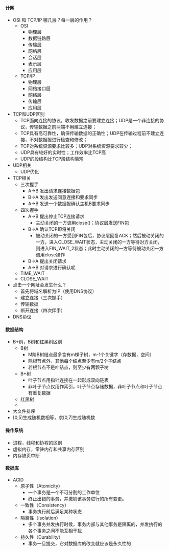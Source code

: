 #### 计网

- OSI 和 TCP/IP 哪几层？每一层的作用？
  - OSI
    - 物理层
    - 数据链路层
    - 传输层
    - 网络层
    - 会话层
    - 表示层
    - 应用层
  - TCP/IP
    - 物理层
    - 网络接口层
    - 网络层
    - 传输层
    - 应用层
- TCP和UDP区别
  - TCP面向连接的协议，收发数据之前要建立连接；UDP是一个非连接的协议，传输数据之前两端不用建立连接；
  - TCP具有高可靠性，确保传输数据的正确性；UDP在传输过程前不建立连接，不对数据报进行检查和修改；
  - TCP对系统资源要求比较多；UDP对系统资源要求较少；
  - UDP具有较好的实时性；工作效率比TCP高
  - UDP的段结构比TCP段结构简短
- UDP相关
  - UDP优化
- TCP相关
  - 三次握手
    - A->B 发出请求连接数据包
    - B->A 发出发送同意连接和要求同步
    - A->B 发送一个数据报确认主机B要求同步
  - 四次握手
    - A->B 提出停止TCP连接请求
      - 主动关闭的一方调用close()；协议层发送FIN包
    - B->A 确认TCP即将关闭
      - 被动关闭的一方受到FIN包后，协议层回复ACK；然后被动关闭的一方，进入CLOSE_WAIT状态，主动关闭的一方等待对方关闭，则进入FIN_WAIT_2状态；此时主动关闭的一方等待被动关闭一方调用close操作
    - B->A 提出关闭请求
    - A->B 对请求进行确认呢
  - TIME_WAIT
  - CLOSE_WAIT
- 点击一个网址会发生什么？
  - 首先将域名解析为IP（使用DNS协议）
  - 建立连接（三次握手）
  - 传输数据
  - 断开连接（四次挥手）
- DNS协议



#### 数据结构

- B+树，B树和红黑树区别
  - B树
    - M阶B树结点最多含有m棵子树，m-1个关键字（存数据，空间）
    - 除根节点外，其他每个结点至少有m/2个子结点
    - 若根节点不是叶结点，则至少有两颗子树
  - B+树
    - 叶子节点用指针连接在一起形成双向链表
    - 非叶子节点仅用作索引，叶子节点存储数据，非叶子节点和叶子节点有重复数据
  - 红黑树
  - 
- 大文件排序
- [0,5]生成随机数相等，求[0,7]生成随机数

#### 操作系统

- 进程，线程和协程的区别
- 虚拟内存，常驻内存和共享内存区别
- 内存缺页中断



#### 数据库

- ACID
  - 原子性（Atomicity）
    - 一个事务是一个不可分割的工作单位
    - 终止出错的事务，并撤销该事务进行的所有变更。
  - 一致性（Consistency）
    - 事务执行前后满足某种状态
  - 隔离性（Isolation）
    - 多个事务并发执行时候，事务内部与其他事务是隔离的，并发执行的各个事务之间不能互相干扰
  - 持久性（Durability）
    - 事务一旦提交，它对数据库的改变就应该是永久性的